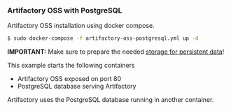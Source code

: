 
### Artifactory OSS with PostgreSQL
Artifactory OSS installation using docker compose.

```bash
$ sudo docker-compose -f artifactory-oss-postgresql.yml up -d
```
**IMPORTANT:** Make sure to prepare the needed [storage for persistent data](#persistent-storage)!

This example starts the following containers

- Artifactory OSS exposed on port 80
- PostgreSQL database serving Artifactory   

Artifactory uses the PostgreSQL database running in another container.

